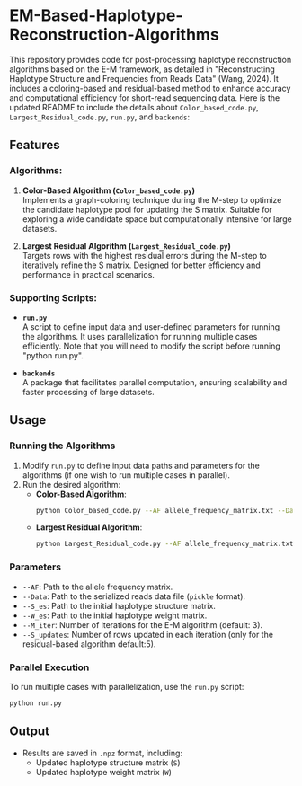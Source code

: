 # EM-Based-Haplotype-Reconstruction-Algorithms
This repository provides code for post-processing haplotype reconstruction algorithms based on the E-M framework, as detailed in "Reconstructing Haplotype Structure and Frequencies from Reads Data" (Wang, 2024). It includes a coloring-based and residual-based method to enhance accuracy and computational efficiency for short-read sequencing data.
Here is the updated README to include the details about `Color_based_code.py`, `Largest_Residual_code.py`, `run.py`, and `backends`:

## Features

### Algorithms:
1. **Color-Based Algorithm (`Color_based_code.py`)**  
   Implements a graph-coloring technique during the M-step to optimize the candidate haplotype pool for updating the S matrix. Suitable for exploring a wide candidate space but computationally intensive for large datasets.
   
2. **Largest Residual Algorithm (`Largest_Residual_code.py`)**  
   Targets rows with the highest residual errors during the M-step to iteratively refine the S matrix. Designed for better efficiency and performance in practical scenarios.

### Supporting Scripts:
- **`run.py`**  
  A script to define input data and user-defined parameters for running the algorithms. It uses parallelization for running multiple cases efficiently. Note that you will need to modify the script before running "python run.py".
  
- **`backends`**  
  A package that facilitates parallel computation, ensuring scalability and faster processing of large datasets.


## Usage

### Running the Algorithms
1. Modify `run.py` to define input data paths and parameters for the algorithms (if one wish to run multiple cases in parallel).
2. Run the desired algorithm:
   - **Color-Based Algorithm**:
     ```bash
     python Color_based_code.py --AF allele_frequency_matrix.txt --Data data.pkl --S_es initial_haplotype_structure.txt --W_es initial_haplotype_weights.txt --M_iter 3
     ```
   - **Largest Residual Algorithm**:
     ```bash
     python Largest_Residual_code.py --AF allele_frequency_matrix.txt --Data data.pkl --S_es initial_haplotype_structure.txt --W_es initial_haplotype_weights.txt --M_iter 3 --S_updates 5
     ```

### Parameters
- `--AF`: Path to the allele frequency matrix.
- `--Data`: Path to the serialized reads data file (`pickle` format).
- `--S_es`: Path to the initial haplotype structure matrix.
- `--W_es`: Path to the initial haplotype weight matrix.
- `--M_iter`: Number of iterations for the E-M algorithm (default: 3).
- `--S_updates`: Number of rows updated in each iteration (only for the residual-based algorithm default:5).

### Parallel Execution
To run multiple cases with parallelization, use the `run.py` script:
```bash
python run.py
```

## Output
- Results are saved in `.npz` format, including:
  - Updated haplotype structure matrix (`S`)
  - Updated haplotype weight matrix (`W`)
